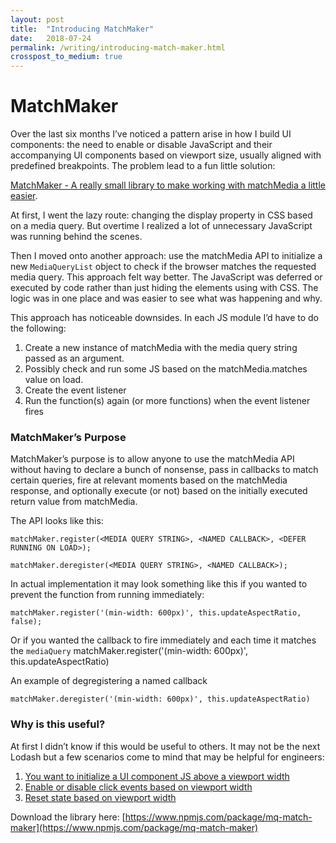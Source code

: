 ```yaml
---
layout: post
title:  "Introducing MatchMaker"
date:   2018-07-24
permalink: /writing/introducing-match-maker.html
crosspost_to_medium: true
---
```


# MatchMaker

Over the last six months I’ve noticed a pattern arise in how I build UI components: the need to enable or disable JavaScript and their accompanying UI components based on viewport size, usually aligned with predefined breakpoints.  The problem lead to a fun little solution:

[MatchMaker - A really small library to make working with matchMedia a little easier](https://www.npmjs.com/package/mq-match-maker).

At first, I went the lazy route: changing the display property in CSS based on a media query. But overtime I realized a lot of unnecessary JavaScript was running behind the scenes.

Then I moved onto another approach: use the matchMedia API to initialize a new `MediaQueryList` object to check if the browser matches the requested media query. This approach felt way better. The JavaScript was deferred or executed by code rather than just hiding the elements using with CSS. The logic was in one place and was easier to see what was happening and why.

This approach has noticeable downsides. In each JS module I’d have to do the following:

1. Create a new instance of matchMedia with the media query string passed as an argument. 
2. Possibly check and run some JS based on the matchMedia.matches value on load. 
3. Create the event listener
4. Run the function(s) again (or more functions) when the event listener fires

### MatchMaker’s Purpose

MatchMaker’s purpose is to allow anyone to use the matchMedia API without having to declare a bunch of nonsense, pass in callbacks to match certain queries, fire at relevant moments based on the matchMedia response, and optionally execute (or not) based on the initially executed return value from matchMedia.

The API looks like this:

    matchMaker.register(<MEDIA QUERY STRING>, <NAMED CALLBACK>, <DEFER RUNNING ON LOAD>);

    matchMaker.deregister(<MEDIA QUERY STRING>, <NAMED CALLBACK>);

In actual implementation it may look something like this if you wanted to prevent the function from running immediately: 

    matchMaker.register('(min-width: 600px)', this.updateAspectRatio, false);

Or if you wanted the callback to fire immediately and each time it matches the `mediaQuery`
    matchMaker.register('(min-width: 600px)', this.updateAspectRatio)

An example of degregistering a named callback

    matchMaker.deregister('(min-width: 600px)', this.updateAspectRatio)

### Why is this useful?

At first I didn’t know if this would be useful to others. It may not be the next Lodash but a few scenarios come to mind that may be helpful for engineers:

1. [You want to initialize a UI component JS above a viewport width](https://codepen.io/pbj/pen/ejvaaZ)
2. [Enable or disable click events based on viewport width](https://codepen.io/pbj/pen/zLwqPG)
3. [Reset state based on viewport width](https://codepen.io/pbj/pen/ZjKZWa)

Download the library here: [https://www.npmjs.com/package/mq-match-maker](https://www.npmjs.com/package/mq-match-maker)
